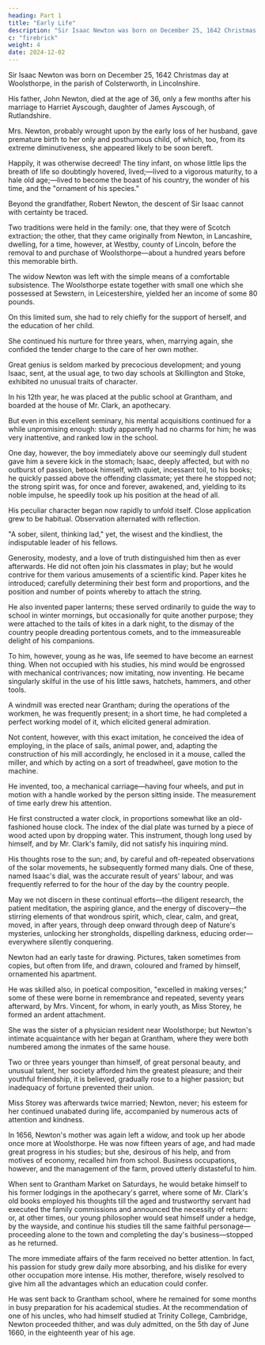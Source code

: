 ```yaml
---
heading: Part 1
title: "Early Life"
description: "Sir Isaac Newton was born on December 25, 1642 Christmas day at Woolsthorpe, in the parish of Colsterworth, in Lincolnshire"
c: "firebrick"
weight: 4
date: 2024-12-02
---
```



<!-- From the thick darkness of the middle ages man's struggling spirit emerged as in new birth; breaking out of the iron control of that period; growing strong and confident in the tug and din of succeeding conflict and revolution, it bounded forwards and upwards with resistless vigour to the investigation of physical and moral truth; ascending height after height; sweeping afar over the earth, penetrating afar up into the heavens; increasing in endeavour, enlarging in endowment; every where boldly, earnestly out-stretching, till, in the Author of the Principia, one arose, who, grasping the master-key of the universe and treading its celestial paths, opened up to the human intellect the stupendous realities of the material world, and, in the unrolling of its harmonies, gave to the human heart a new song to the goodness, wisdom, and majesty of the all-creating, all-sustaining, all-perfect God. , in whom the rising intellect seemed to attain, as it were, to its culminating point, -->

Sir Isaac Newton was born on December 25, 1642 Christmas day at Woolsthorpe, in the parish of Colsterworth, in Lincolnshire.

His father, John Newton, died at the age of 36, only a few months after his marriage to Harriet Ayscough, daughter of James Ayscough, of Rutlandshire. 

Mrs. Newton, probably wrought upon by the early loss of her husband, gave premature birth to her only and posthumous child, of which, too, from its extreme diminutiveness, she appeared likely to be soon bereft. 

Happily, it was otherwise decreed! The tiny infant, on whose little lips the breath of life so doubtingly hovered, lived;—lived to a vigorous maturity, to a hale old age;—lived to become the boast of his country, the wonder of his time, and the "ornament of his species."

Beyond the grandfather, Robert Newton, the descent of Sir Isaac cannot with certainty be traced. 

Two traditions were held in the family: one, that they were of Scotch extraction; the other, that they came originally from Newton, in Lancashire, dwelling, for a time, however, at Westby, county of Lincoln, before the removal to and purchase of Woolsthorpe—about a hundred years before this memorable birth.

The widow Newton was left with the simple means of a comfortable subsistence. The Woolsthorpe estate together with small one which she possessed at Sewstern, in Leicestershire, yielded her an income of some 80 pounds.

On this limited sum, she had to rely chiefly for the support of herself, and the education of her child. 

She continued his nurture for three years, when, marrying again, she confided the tender charge to the care of her own mother.

Great genius is seldom marked by precocious development; and young Isaac, sent, at the usual age, to two day schools at Skillington and Stoke, exhibited no unusual traits of character. 

In his 12th year, he was placed at the public school at Grantham, and boarded at the house of Mr. Clark, an apothecary. 

But even in this excellent seminary, his mental acquisitions continued for a while unpromising enough: study apparently had no charms for him; he was very inattentive, and ranked low in the school.

One day, however, the boy immediately above our seemingly dull student gave him a severe kick in the stomach; Isaac, deeply affected, but with no outburst of passion, betook himself, with quiet, incessant toil, to his books; he quickly passed above the offending classmate; yet there he stopped not; the strong spirit was, for once and forever, awakened, and, yielding to its noble impulse, he speedily took up his position at the head of all.

His peculiar character began now rapidly to unfold itself. Close application grew to be habitual. Observation alternated with reflection. 

"A sober, silent, thinking lad," yet, the wisest and the kindliest, the indisputable leader of his fellows. 

Generosity, modesty, and a love of truth distinguished him then as ever afterwards. He did not often join his classmates in play; but he would contrive for them various amusements of a scientific kind. Paper kites he introduced; carefully determining their best form and proportions, and the position and number of points whereby to attach the string.

He also invented paper lanterns; these served ordinarily to guide the way to school in winter mornings, but occasionally for quite another purpose; they were attached to the tails of kites in a dark night, to the dismay of the country people dreading portentous comets, and to the immeasureable delight of his companions. 

To him, however, young as he was, life seemed to have become an earnest thing. When not occupied with his studies, his mind would be engrossed with mechanical contrivances; now imitating, now inventing. He became singularly skilful in the use of his little saws, hatchets, hammers, and other tools.

A windmill was erected near Grantham; during the operations of the workmen, he was frequently present; in a short time, he had completed a perfect working model of it, which elicited general admiration.

Not content, however, with this exact imitation, he conceived the idea of employing, in the place of sails, animal power, and, adapting the construction of his mill accordingly, he enclosed in it a mouse, called the miller, and which by acting on a sort of treadwheel, gave motion to the machine.

He invented, too, a mechanical carriage—having four wheels, and put in motion with a handle worked by the person sitting inside. The measurement of time early drew his attention. 

He first constructed a water clock, in proportions somewhat like an old-fashioned house clock. The index of the dial plate was turned by a piece of wood acted upon by dropping water. This instrument, though long used by himself, and by Mr. Clark's family, did not satisfy his inquiring mind.

His thoughts rose to the sun; and, by careful and oft-repeated observations of the solar movements, he subsequently formed many dials. One of these, named Isaac's dial, was the accurate result of years' labour, and was frequently referred to for the hour of the day by the country people.

May we not discern in these continual efforts—the diligent research, the patient meditation, the aspiring glance, and the energy of discovery—the stirring elements of that wondrous spirit, which, clear, calm, and great, moved, in after years, through deep onward through deep of Nature's mysteries, unlocking her strongholds, dispelling darkness, educing order—everywhere silently conquering.

Newton had an early taste for drawing. Pictures, taken sometimes from copies, but often from life, and drawn, coloured and framed by himself, ornamented his apartment. 

He was skilled also, in poetical composition, "excelled in making verses;" some of these were borne in remembrance and repeated, seventy years afterward, by Mrs. Vincent, for whom, in early youth, as Miss Storey, he formed an ardent attachment.

She was the sister of a physician resident near Woolsthorpe; but Newton's intimate acquaintance with her began at Grantham, where they were both numbered among the inmates of the same house. 

Two or three years younger than himself, of great personal beauty, and unusual talent, her society afforded him the greatest pleasure; and their youthful friendship, it is believed, gradually rose to a higher passion; but inadequacy of fortune prevented their union.

Miss Storey was afterwards twice married; Newton, never; his esteem for her continued unabated during life, accompanied by numerous acts of attention and kindness.

In 1656, Newton's mother was again left a widow, and took up her abode once more at Woolsthorpe. He was now fifteen years of age, and had made great progress in his studies; but she, desirous of his help, and from motives of economy, recalled him from school. Business occupations, however, and the management of the farm, proved utterly distasteful to him. 

When sent to Grantham Market on Saturdays, he would betake himself to his former lodgings in the apothecary's garret, where some of Mr. Clark's old books employed his thoughts till the aged and trustworthy servant had executed the family commissions and announced the necessity of return: or, at other times, our young philosopher would seat himself under a hedge, by the wayside, and continue his studies till the same faithful personage—proceeding alone to the town and completing the day's business—stopped as he returned. 

The more immediate affairs of the farm received no better attention. In fact, his passion for study grew daily more absorbing, and his dislike for every other occupation more intense. His mother, therefore, wisely resolved to give him all the advantages which an education could confer. 

He was sent back to Grantham school, where he remained for some months in busy preparation for his academical studies. At the recommendation of one of his uncles, who had himself studied at Trinity College, Cambridge, Newton proceeded thither, and was duly admitted, on the 5th day of June 1660, in the eighteenth year of his age.


